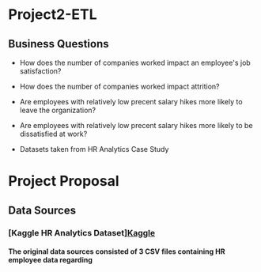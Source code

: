 # Project2-ETL

## Business Questions

- How does the number of companies worked impact an employee's job satisfaction?

- How does the number of companies worked impact attrition?

- Are employees with relatively low precent salary hikes more likely to leave the organization?

- Are employees with relatively low precent salary hikes more likely to be dissatisfied at work?


- Datasets taken from HR Analytics Case Study 

	
# Project Proposal

## Data Sources
### [Kaggle HR Analytics Dataset][Kaggle](https://www.kaggle.com/datasets/vjchoudhary7/hr-analytics-case-study?select=general_data.csv)

#### The original data sources consisted of 3 CSV files containing HR employee data regarding 
